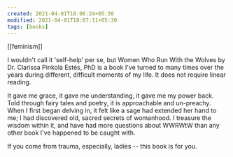 ```yaml
---
created: 2021-04-01T18:06:24+05:30
modified: 2021-04-01T18:07:11+05:30
tags: [books]
---
```

[[feminism]]

 I wouldn't call it 'self-help' per se, but Women Who Run With the Wolves by Dr. Clarissa Pinkola Estés, PhD is a book I've turned to many times over the years during different, difficult moments of my life. It does not require linear reading.

It gave me grace, it gave me understanding, it gave me my power back. Told through fairy tales and poetry, it is approachable and un-preachy. When I first began delving in, it felt like a sage had extended her hand to me; I had discovered old, sacred secrets of womanhood. I treasure the wisdom within it, and have had more questions about WWRWtW than any other book I've happened to be caught with. 

If you come from trauma, especially, ladies -- this book is for you.  
